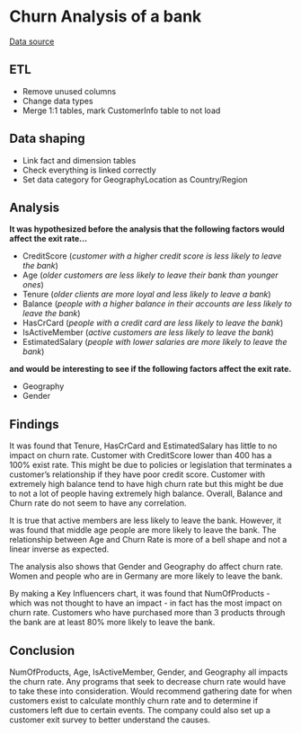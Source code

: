 # Churn Analysis of a bank 

[Data source](https://docs.google.com/document/d/1aXmR4Uv8OIxVarXNxC8OoBJsc-iBP2LV/edit?usp=drive_link&ouid=115026402983328081349&rtpof=true&sd=true)

## ETL
-	Remove unused columns
-	Change data types
-	Merge 1:1 tables, mark CustomerInfo table to not load

## Data shaping
-	Link fact and dimension tables
-	Check everything is linked correctly
-	Set data category for GeographyLocation as Country/Region

## Analysis
**It was hypothesized before the analysis that the following factors would affect the exit rate…**
-	CreditScore (*customer with a higher credit score is less likely to leave the bank*)
-	Age (*older customers are less likely to leave their bank than younger ones*)
-	Tenure (*older clients are more loyal and less likely to leave a bank*)
-	Balance (*people with a higher balance in their accounts are less likely to leave the bank*)
-	HasCrCard (*people with a credit card are less likely to leave the bank*)
-	IsActiveMember (*active customers are less likely to leave the bank*)
-	EstimatedSalary (*people with lower salaries are more likely to leave the bank*)

**and would be interesting to see if the following factors affect the exit rate.**
-	Geography
-	Gender

## Findings
It was found that Tenure, HasCrCard and EstimatedSalary has little to no impact on churn rate. Customer with CreditScore lower than 400 has a 100% exist rate. This might be due to policies or legislation that terminates a customer’s relationship if they have poor credit score. Customer with extremely high balance tend to have high churn rate but this might be due to not a lot of people having extremely high balance. Overall, Balance and Churn rate do not seem to have any correlation. 

It is true that active members are less likely to leave the bank. However, it was found that middle age people are more likely to leave the bank. The relationship between Age and Churn Rate is more of a bell shape and not a linear inverse as expected.

The analysis also shows that Gender and Geography do affect churn rate. Women and people who are in Germany are more likely to leave the bank.

By making a Key Influencers chart, it was found that NumOfProducts - which was not thought to have an impact - in fact has the most impact on churn rate. Customers who have purchased more than 3 products through the bank are at least 80% more likely to leave the bank.

## Conclusion
NumOfProducts, Age, IsActiveMember, Gender, and Geography all impacts the churn rate. Any programs that seek to decrease churn rate would have to take these into consideration.
Would recommend gathering date for when customers exist to calculate monthly churn rate and to determine if customers left due to certain events. The company could also set up a customer exit survey to better understand the causes.
